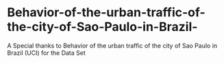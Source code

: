 # Behavior-of-the-urban-traffic-of-the-city-of-Sao-Paulo-in-Brazil-
A Special thanks to  Behavior of the urban traffic of the city of Sao Paulo in Brazil (UCI) for the Data Set
